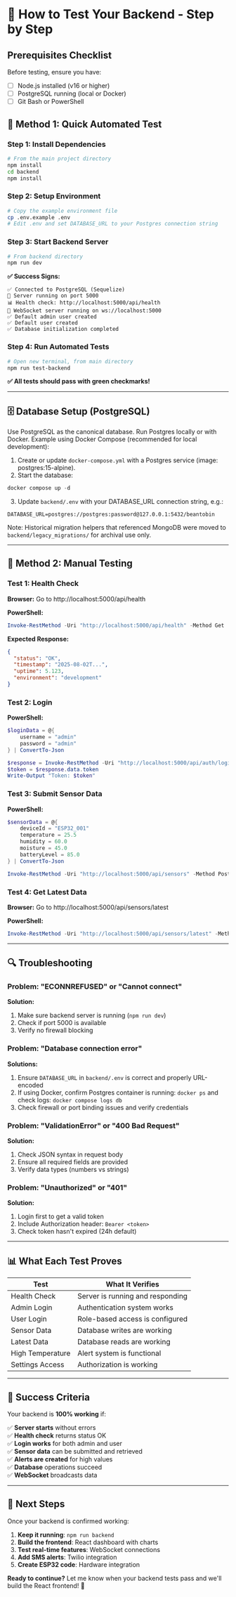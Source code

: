 # 🔧 How to Test Your Backend - Step by Step

## Prerequisites Checklist
Before testing, ensure you have:
- [ ] Node.js installed (v16 or higher)
- [ ] PostgreSQL running (local or Docker)
- [ ] Git Bash or PowerShell

## 🚀 Method 1: Quick Automated Test

### Step 1: Install Dependencies
```bash
# From the main project directory
npm install
cd backend
npm install
```

### Step 2: Setup Environment
```bash
# Copy the example environment file
cp .env.example .env
# Edit .env and set DATABASE_URL to your Postgres connection string
```

### Step 3: Start Backend Server
```bash
# From backend directory
npm run dev
```

**✅ Success Signs:**
```
✅ Connected to PostgreSQL (Sequelize)
🚀 Server running on port 5000
📊 Health check: http://localhost:5000/api/health
🔌 WebSocket server running on ws://localhost:5000
✅ Default admin user created
✅ Default user created
✅ Database initialization completed
```

### Step 4: Run Automated Tests
```bash
# Open new terminal, from main directory
npm run test-backend
```

**✅ All tests should pass with green checkmarks!**

---

## 🗄️ Database Setup (PostgreSQL)

Use PostgreSQL as the canonical database. Run Postgres locally or with Docker. Example using Docker Compose (recommended for local development):

1. Create or update `docker-compose.yml` with a Postgres service (image: postgres:15-alpine).
2. Start the database:
```powershell
docker compose up -d
```
3. Update `backend/.env` with your DATABASE_URL connection string, e.g.:
```env
DATABASE_URL=postgres://postgres:password@127.0.0.1:5432/beantobin
```

Note: Historical migration helpers that referenced MongoDB were moved to `backend/legacy_migrations/` for archival use only.

---

## 🧪 Method 2: Manual Testing

### Test 1: Health Check
**Browser:** Go to http://localhost:5000/api/health

**PowerShell:**
```powershell
Invoke-RestMethod -Uri "http://localhost:5000/api/health" -Method Get
```

**Expected Response:**
```json
{
  "status": "OK",
  "timestamp": "2025-08-02T...",
  "uptime": 5.123,
  "environment": "development"
}
```

### Test 2: Login
**PowerShell:**
```powershell
$loginData = @{
    username = "admin"
    password = "admin"
} | ConvertTo-Json

$response = Invoke-RestMethod -Uri "http://localhost:5000/api/auth/login" -Method Post -Body $loginData -ContentType "application/json"
$token = $response.data.token
Write-Output "Token: $token"
```

### Test 3: Submit Sensor Data
**PowerShell:**
```powershell
$sensorData = @{
    deviceId = "ESP32_001"
    temperature = 25.5
    humidity = 60.0
    moisture = 45.0
    batteryLevel = 85.0
} | ConvertTo-Json

Invoke-RestMethod -Uri "http://localhost:5000/api/sensors" -Method Post -Body $sensorData -ContentType "application/json"
```

### Test 4: Get Latest Data
**Browser:** Go to http://localhost:5000/api/sensors/latest

**PowerShell:**
```powershell
Invoke-RestMethod -Uri "http://localhost:5000/api/sensors/latest" -Method Get
```

---

## 🔍 Troubleshooting

### Problem: "ECONNREFUSED" or "Cannot connect"
**Solution:**
1. Make sure backend server is running (`npm run dev`)
2. Check if port 5000 is available
3. Verify no firewall blocking

### Problem: "Database connection error"
**Solutions:**
1. Ensure `DATABASE_URL` in `backend/.env` is correct and properly URL-encoded
2. If using Docker, confirm Postgres container is running: `docker ps` and check logs: `docker compose logs db`
3. Check firewall or port binding issues and verify credentials

### Problem: "ValidationError" or "400 Bad Request"
**Solution:**
1. Check JSON syntax in request body
2. Ensure all required fields are provided
3. Verify data types (numbers vs strings)

### Problem: "Unauthorized" or "401"
**Solution:**
1. Login first to get a valid token
2. Include Authorization header: `Bearer <token>`
3. Check token hasn't expired (24h default)

---

## 📊 What Each Test Proves

| Test | What It Verifies |
|------|------------------|
| Health Check | Server is running and responding |
| Admin Login | Authentication system works |
| User Login | Role-based access is configured |
| Sensor Data | Database writes are working |
| Latest Data | Database reads are working |
| High Temperature | Alert system is functional |
| Settings Access | Authorization is working |

---

## 🎯 Success Criteria

Your backend is **100% working** if:

✅ **Server starts** without errors  
✅ **Health check** returns status OK  
✅ **Login works** for both admin and user  
✅ **Sensor data** can be submitted and retrieved  
✅ **Alerts are created** for high values  
✅ **Database** operations succeed  
✅ **WebSocket** broadcasts data  

---

## 🚀 Next Steps

Once your backend is confirmed working:

1. **Keep it running**: `npm run backend`
2. **Build the frontend**: React dashboard with charts
3. **Test real-time features**: WebSocket connections
4. **Add SMS alerts**: Twilio integration
5. **Create ESP32 code**: Hardware integration

**Ready to continue?** Let me know when your backend tests pass and we'll build the React frontend! 🚀
